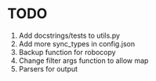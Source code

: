 # TODO
1. Add docstrings/tests to utils.py
2. Add more sync_types in config.json
3. Backup function for robocopy
4. Change filter args function to allow map
5. Parsers for output